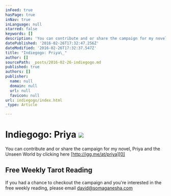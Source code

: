 ```yaml
---
inFeed: true
hasPage: true
inNav: true
inLanguage: null
starred: false
keywords: []
description: 'You can contribute and or share the campaign for my novel, Priya and the Unseen World by clicking here http://igg.me/at/priya'
datePublished: '2016-02-26T17:32:47.256Z'
dateModified: '2016-02-26T17:32:37.547Z'
title: "Indiegogo: Priya\_"
author: []
sourcePath: _posts/2016-02-26-indiegogo.md
published: true
authors: []
publisher:
  name: null
  domain: null
  url: null
  favicon: null
url: indiegogo/index.html
_type: Article

---
```

# Indiegogo: Priya ![](https://the-grid-user-content.s3-us-west-2.amazonaws.com/fa94388e-788e-4c22-b29b-1605866b665a.png)

You can contribute and or share the campaign for my novel, Priya and the Unseen World by clicking here [http://igg.me/at/priya][0]

## Free Weekly Tarot Reading

If you had a chance to checkout the campaign and you're interested in the free weekly reading, please email david@somaganesha.com

[0]: http://igg.me/at/priya